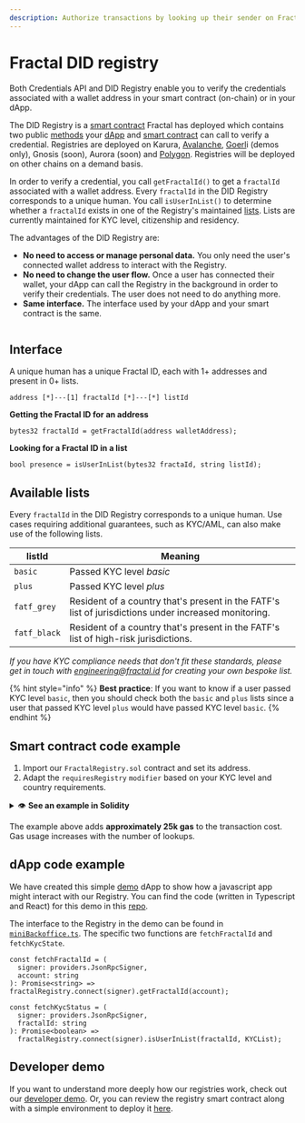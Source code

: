 ```yaml
---
description: Authorize transactions by looking up their sender on Fractal's DID Registry.
---
```


# Fractal DID registry

Both Credentials API and DID Registry enable you to verify the credentials associated with a wallet address in your smart contract (on-chain) or in your dApp.&#x20;

The DID Registry is a [smart contract](https://github.com/trustfractal/registry-deployer) Fractal has deployed which contains two public [methods](fractal-did-registry.md#interface) your [dApp](fractal-did-registry.md#dapp-code-example) and [smart contract](fractal-did-registry.md#smart-contract-example) can call to verify a credential. Registries are deployed on Karura, [Avalanche](https://snowtrace.io/address/0x187fa9c568522b5275f420245f6b00c79681c270), [Goerl](https://goerli.etherscan.io/address/0x4D9DE1bb481B9dA37A7a7E3a07F6f60654fEe7BB)i (demos only), Gnosis (soon),  Aurora (soon) and [Polygon](https://polygonscan.com/address/0xfBDb867e7eFf0e3dBe63eE52eDA24d83fBacFe25). Registries will be deployed on other chains on a demand basis.

In order to verify a credential, you call `getFractalId()` to get a `fractalId` associated with a wallet address. Every `fractalId` in the DID Registry corresponds to a unique human. You call `isUserInList()` to determine whether a `fractalId` exists in one of the Registry's maintained [lists](fractal-did-registry.md#available-lists). Lists are currently maintained for KYC level, citizenship and residency.

The advantages of the DID Registry are:

* **No need to access or manage personal data.** You only need the user's connected wallet address to interact with the Registry.
* **No need to change the user flow.** Once a user has connected their wallet, your dApp can call the Registry in the background in order to verify their credentials. The user does not need to do anything more.
* **Same interface.** The interface used by your dApp and your smart contract is the same.

<figure><img src="https://user-images.githubusercontent.com/365821/166981861-3966c717-ffcc-4162-b6f0-5dd9e0ac4a76.png" alt=""><figcaption></figcaption></figure>

## Interface

A unique human has a unique Fractal ID, each with 1+ addresses and present in 0+ lists.

```
address [*]---[1] fractalId [*]---[*] listId
```

**Getting the Fractal ID for an address**

```solidity
bytes32 fractalId = getFractalId(address walletAddress);
```

**Looking for a Fractal ID in a list**

```solidity
bool presence = isUserInList(bytes32 fractaId, string listId);
```

## **Available lists**

Every `fractalId` in the DID Registry corresponds to a unique human. Use cases requiring additional guarantees, such as KYC/AML, can also make use of the following lists.

| listId       | Meaning                                                                                              |
| ------------ | ---------------------------------------------------------------------------------------------------- |
| `basic`      | Passed KYC level _basic_                                                                             |
| `plus`       | Passed KYC level _plus_                                                                              |
| `fatf_grey`  | Resident of a country that's present in the FATF's list of jurisdictions under increased monitoring. |
| `fatf_black` | Resident of a country that's present in the FATF's list of high-risk jurisdictions.                  |

_If you have KYC compliance needs that don't fit these standards, please get in touch with_ [_engineering@fractal.id_](mailto:engineering@fractal.id) _for creating your own bespoke list._

{% hint style="info" %}
**Best practice**: If you want to know if a user passed KYC level `basic`, then you should check both the `basic` and `plus` lists since a user that passed KYC level `plus` would have passed KYC level `basic`.
{% endhint %}

## Smart contract code example

1. Import our `FractalRegistry.sol` contract and set its address.
2. Adapt the `requiresRegistry` `modifier` based on your KYC level and country requirements.

<details>

<summary><strong></strong><span data-gb-custom-inline data-tag="emoji" data-code="1f441">👁</span> <strong>See an example in Solidity</strong></summary>

```
import {FractalRegistry} from "github.com/trustfractal/web3-identity/FractalRegistry.sol";

contract Main {
  FractalRegistry registry = FractalRegistry(0x5FD6eB55D12E759a21C09eF703fe0CBa1DC9d88D);

  modifier requiresRegistry(
      string memory allowedLevel,
      string[3] memory blockedResidencyCountries,
      string[2] memory blockedCitizenshipCountries
  ) {
      bytes32 fractalId = registry.getFractalId(msg.sender);

      require(fractalId != 0);

      require(registry.isUserInList(fractalId, allowedLevel));

      for (uint256 i = 0; i < blockedResidencyCountries.length; i++) {
          require(!registry.isUserInList(fractalId, string.concat("residency_", blockedResidencyCountries[i])));
      }

      for (uint256 i = 0; i < blockedCitizenshipCountries.length; i++) {
          require(!registry.isUserInList(fractalId, string.concat("citizenship_", blockedCitizenshipCountries[i])));
      }

      _;
  }

  function main(
      /* your transaction arguments go here */
  ) external requiresRegistry("plus", ["ca", "de", "us"], ["de", "us"]) {
      /* your transaction logic goes here */
  }
}
```

</details>

The example above adds **approximately 25k gas** to the transaction cost. Gas usage increases with the number of lookups.

## dApp code example

We have created this simple [demo](https://did-registry.demo.fractal.id/) dApp to show how a javascript app might interact with our Registry. You can find the code (written in Typescript and React) for this demo in this [repo](https://github.com/trustfractal/did-registry-demo-dapp).

The interface to the Registry in the demo can be found in [`miniBackoffice.ts`](https://github.com/trustfractal/did-registry-demo-dapp/blob/main/src/hooks/miniBackoffice.ts). The specific two functions are `fetchFractalId` and `fetchKycState`.

```
const fetchFractalId = (
  signer: providers.JsonRpcSigner,
  account: string
): Promise<string> => fractalRegistry.connect(signer).getFractalId(account);

const fetchKycStatus = (
  signer: providers.JsonRpcSigner,
  fractalId: string
): Promise<boolean> =>
  fractalRegistry.connect(signer).isUserInList(fractalId, KYCList);
```

## **Developer demo**

If you want to understand more deeply how our registries work, check out our [developer demo](https://github.com/trustfractal/did\_registry\_demo). Or, you can review the registry smart contract along with a simple environment to deploy it [here](https://github.com/trustfractal/registry-deployer).
